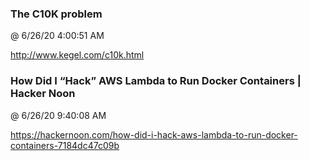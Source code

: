 ﻿

### The C10K problem
@ 6/26/20 4:00:51 AM

http://www.kegel.com/c10k.html



### How Did I “Hack” AWS Lambda to Run Docker Containers | Hacker Noon
@ 6/26/20 9:40:08 AM

https://hackernoon.com/how-did-i-hack-aws-lambda-to-run-docker-containers-7184dc47c09b

